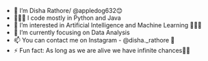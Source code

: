 - 👋 I’m Disha Rathore/ @appledog632😊
- 🧑🏻‍💻 I code mostly in Python and Java
- 👀 I’m interested in Artificial Intelligence and Machine Learning 🧑🏻‍💻
- 🌱 I’m currently focusing on Data Analysis 
- 📫 You can contact me on Instagram - @disha._rathore 🎀
- ⚡ Fun fact: As long as we are alive we have infinite chances🌻✨
